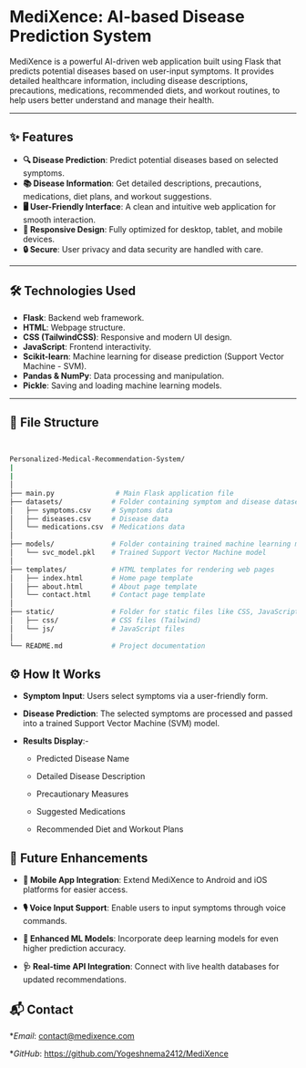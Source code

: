 # MediXence: AI-based Disease Prediction System

MediXence is a powerful AI-driven web application built using Flask that predicts potential diseases based on user-input symptoms. It provides detailed healthcare information, including disease descriptions, precautions, medications, recommended diets, and workout routines, to help users better understand and manage their health.

---

## ✨ Features

- **🔍 Disease Prediction**: Predict potential diseases based on selected symptoms.
- **📚 Disease Information**: Get detailed descriptions, precautions, medications, diet plans, and workout suggestions.
- **🖥️ User-Friendly Interface**: A clean and intuitive web application for smooth interaction.
- **📱 Responsive Design**: Fully optimized for desktop, tablet, and mobile devices.
- **🔒 Secure**: User privacy and data security are handled with care.

---

## 🛠️ Technologies Used

- **Flask**: Backend web framework.
- **HTML**: Webpage structure.
- **CSS (TailwindCSS)**: Responsive and modern UI design.
- **JavaScript**: Frontend interactivity.
- **Scikit-learn**: Machine learning for disease prediction (Support Vector Machine - SVM).
- **Pandas & NumPy**: Data processing and manipulation.
- **Pickle**: Saving and loading machine learning models.

---

## 🚀 File Structure



```bash


Personalized-Medical-Recommendation-System/
|
|
│
├── main.py               # Main Flask application file
├── datasets/            # Folder containing symptom and disease datasets
│   ├── symptoms.csv     # Symptoms data
│   ├── diseases.csv     # Disease data
│   └── medications.csv  # Medications data
│
├── models/              # Folder containing trained machine learning models
│   └── svc_model.pkl    # Trained Support Vector Machine model
│
├── templates/           # HTML templates for rendering web pages
│   ├── index.html       # Home page template
│   ├── about.html       # About page template
│   └── contact.html     # Contact page template
│
├── static/              # Folder for static files like CSS, JavaScript, and images
│   ├── css/             # CSS files (Tailwind)
│   └── js/              # JavaScript files
│
└── README.md            # Project documentation

```
## ⚙️ How It Works
- **Symptom Input**: Users select symptoms via a user-friendly form.

- **Disease Prediction**: The selected symptoms are processed and passed into a trained Support Vector Machine (SVM) model.

- **Results Display**:-

     - Predicted Disease Name

     - Detailed Disease Description

     - Precautionary Measures

     - Suggested Medications

     - Recommended Diet and Workout Plans

## 🌟 Future Enhancements
- **📱 Mobile App Integration**: Extend MediXence to Android and iOS platforms for easier access.

- **🎙️ Voice Input Support**: Enable users to input symptoms through voice commands.

- **🧠 Enhanced ML Models**: Incorporate deep learning models for even higher prediction accuracy.

- **🩺 Real-time API Integration**: Connect with live health databases for updated recommendations.

## 📬 Contact
**Email*: contact@medixence.com

**GitHub*: https://github.com/Yogeshnema2412/MediXence

